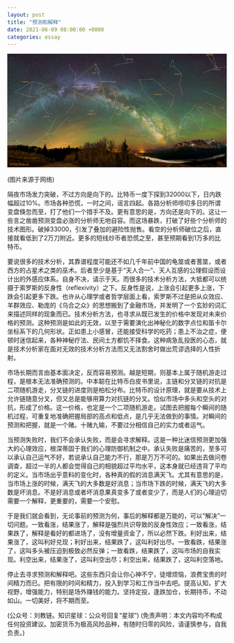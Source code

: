 ```yaml
---
layout: post
title: "预测和解释"
date: 2021-06-09 08:00:00 +0800
categories: essay
---
```


![](/images/2021/20210609.jpg)

(图片来源于网络)

隔夜市场发力突破，不过方向是向下的。比特币一度下探到32000以下，日内跌幅超过10%。市场各种恐慌，一时之间，谣言四起。各路分析师唠叨多日的所谓变盘倏忽而至，打了他们一个措手不及。更有意思的是，方向还是向下的。这让一些言之凿凿预测变盘必涨的分析师无地自容。而这场暴跌，打破了好些个分析师的技术图形。破掉33000，引发了叠加的避险性抛售。看空的分析师破位之后，直接就看低到了2万刀附近。更多的短线炒币者恐慌之至，甚至预期看到1万多的比特币。

要说很多的技术分析，其靠谱程度可能还不如几千年前中国的龟筮或者蓍筮，或者西方的占星术之类的巫术。后者至少是基于“天人合一”、天人互感的公理假设而设计出的外感应体系。自身不决，请示于天。而很多的技术分析方法，大抵都可以统摄于索罗斯的反身性（reflexivity）之下。反身性是说，上涨会引起更多上涨，下跌会引起更多下跌。也许从心理学或者哲学层面上看，索罗斯不过是把从众效应、羊群效应、勒庞的《乌合之众》的思想搬到了金融市场，并发明了一个玄妙的词汇来描述同样的现象而已。技术分析方法，也寻求从既已发生的价格中发现对未来价格的预测。这种预测是如此的无效，以至于需要演化出神秘化的数字点位和笛卡尔坐标系下的几何形状。正如患上小感冒，还能接受科学的吃药；患上不治之症，便顿时迷信起来，各种神秘疗法、民间土方都饥不择食。这种病急乱投医的心态，就是技术分析家在面对无效的技术分析方法而又无法割舍时做出荒谬选择的人性折射。

市场长期而言由基本面决定，反而容易预测。越是短期，则基本上属于随机游走过程，是根本无法准确预测的。中本聪在比特币白皮书里说，主链和分叉链的对抗是二项随机游走，分叉链的进度则是柏松分布。比特币的设计原理，就是要从技术上允许链随意分叉，但又总是能够用算力对抗链的分叉。恰似市场中多头和空头的对抗，形成了价格。这一价格，也定是一个二项随机游走。试图去把握每个瞬间的随机过程，可重复地准确把握局部的高点和低点，是几乎无法做到的事情。对瞬间的预测和把握，就是一个赌。十赌九输，不要过分相信自己的实力或者运气。

当预测失败时，我们不会承认失败，而是会寻求解释。这是一种比迷信预测更加强大的心理效应，根深蒂固于我们的心理防御机制之中。承认失败是痛苦的，至多可以承认自己运气不好，若说承认自己能力不行，那是万万不可的。如果出去做问卷调查，超过一半的人都会觉得自己的相貌超过平均水平，这本身就已经违背了平均的定义。当市场出乎意料的变化时，各种真的假的消息满天飞。尤其有意思的是，当市场上涨的时候，满天飞的大多数是好消息；当市场下跌的时候，满天飞的大多数是坏消息。不是好消息或者坏消息果真变多了或者变少了，而是人们的心理迫切需要一个解释，更重要的，需要一个安慰。

于是我们就会看到，无论事前的预测为何，事后的解释都是万能的，可以“解决”一切问题。一致看涨，结果涨了，解释是强烈共识导致的反身性效应；一致看涨，结果跌了，解释是看好的都进场了，没有增量资金了，所以必然下跌。利好出来，结果涨了，这叫利好兑现；利好出来，结果跌了，这叫利好出尽。一致看跌，结果涨了，这叫多头被压迫到极致必然反弹；一致看跌，结果跌了，这叫市场的自我实现。利空出来，结果涨了，这叫利空出尽；利空出来，结果跌了，这叫利空落地。

停止去寻求预测和解释吧。这些东西只会让你心神不宁，徒增烦恼，浪费宝贵的时间精力而已。把有限的时间和精力，投入到学习和工作当中去吧。提高认知，扩大视野，增强能力，特别是场外赚钱的能力。坚持定投，逢跌加仓，长期持币，不动如山。一切美好，将不期而至。

(公众号：刘教链。知识星球：公众号回复“星球”)
(免责声明：本文内容均不构成任何投资建议。加密货币为极高风险品种，有随时归零的风险，请谨慎参与，自我负责。)
